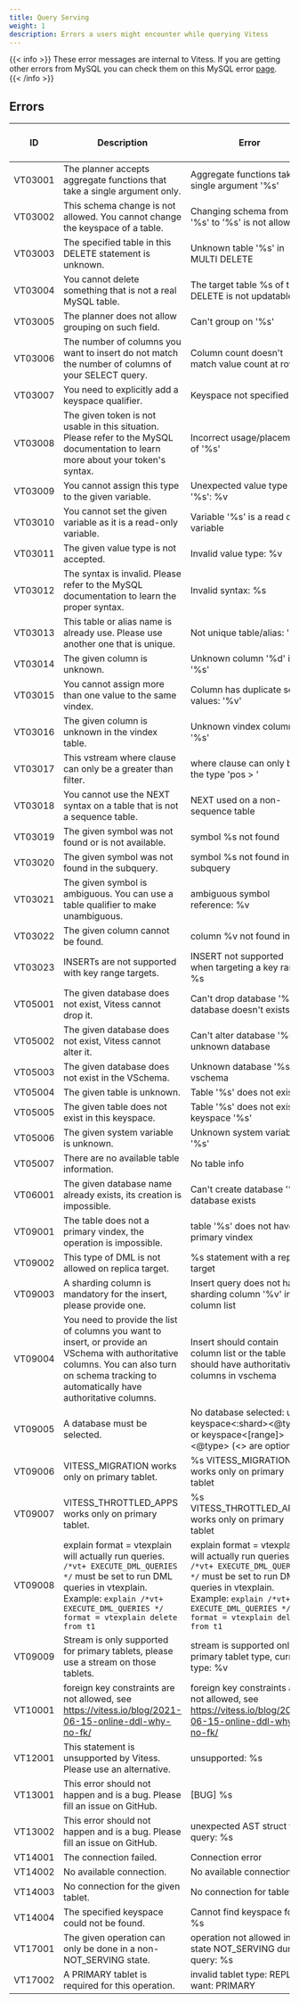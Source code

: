 ```yaml
---
title: Query Serving
weight: 1
description: Errors a users might encounter while querying Vitess
---
```


{{< info >}}
These error messages are internal to Vitess. If you are getting other errors from MySQL you can check them on this MySQL error [page](https://dev.mysql.com/doc/mysql-errors/5.7/en/server-error-reference.html).
{{< /info >}}

<!-- start -->
## Errors

| ID | Description | Error | MySQL Error Code | SQL State |
| --- | --- | --- | --- | --- |
| VT03001 | The planner accepts aggregate functions that take a single argument only. | Aggregate functions take a single argument '%s' | 1149 | 42000 |
| VT03002 | This schema change is not allowed. You cannot change the keyspace of a table. | Changing schema from '%s' to '%s' is not allowed | 1450 | HY000 |
| VT03003 | The specified table in this DELETE statement is unknown. | Unknown table '%s' in MULTI DELETE | 1109 | 42S02 |
| VT03004 | You cannot delete something that is not a real MySQL table. | The target table %s of the DELETE is not updatable | 1288 | HY000 |
| VT03005 | The planner does not allow grouping on such field. | Can't group on '%s' | 1056 | 42000 |
| VT03006 | The number of columns you want to insert do not match the number of columns of your SELECT query. | Column count doesn't match value count at row 1 | 1136 | 21S01 |
| VT03007 | You need to explicitly add a keyspace qualifier. | Keyspace not specified |  |  |
| VT03008 | The given token is not usable in this situation. Please refer to the MySQL documentation to learn more about your token's syntax. | Incorrect usage/placement of '%s' | 1234 | 42000 |
| VT03009 | You cannot assign this type to the given variable. | Unexpected value type for '%s': %v | 1231 | 42000 |
| VT03010 | You cannot set the given variable as it is a read-only variable. | Variable '%s' is a read only variable | 1238 | HY000 |
| VT03011 | The given value type is not accepted. | Invalid value type: %v |  |  |
| VT03012 | The syntax is invalid. Please refer to the MySQL documentation to learn the proper syntax. | Invalid syntax: %s |  |  |
| VT03013 | This table or alias name is already use. Please use another one that is unique. | Not unique table/alias: '%s' | 1066 | 42000 |
| VT03014 | The given column is unknown. | Unknown column '%d' in '%s' | 1054 | 42S22 |
| VT03015 | You cannot assign more than one value to the same vindex. | Column has duplicate set values: '%v' |  |  |
| VT03016 | The given column is unknown in the vindex table. | Unknown vindex column: '%s' |  |  |
| VT03017 | This vstream where clause can only be a greater than filter. | where clause can only be of the type 'pos > <value>' | 1149 | 42000 |
| VT03018 | You cannot use the NEXT syntax on a table that is not a sequence table. | NEXT used on a non-sequence table |  |  |
| VT03019 | The given symbol was not found or is not available. | symbol %s not found |  |  |
| VT03020 | The given symbol was not found in the subquery. | symbol %s not found in subquery |  |  |
| VT03021 | The given symbol is ambiguous. You can use a table qualifier to make unambiguous. | ambiguous symbol reference: %v |  |  |
| VT03022 | The given column cannot be found. | column %v not found in %v |  |  |
| VT03023 | INSERTs are not supported with key range targets. | INSERT not supported when targeting a key range: %s |  |  |
| VT05001 | The given database does not exist, Vitess cannot drop it. | Can't drop database '%s'; database doesn't exists | 1008 | HY000 |
| VT05002 | The given database does not exist, Vitess cannot alter it. | Can't alter database '%s'; unknown database | 1049 | 42000 |
| VT05003 | The given database does not exist in the VSchema. | Unknown database '%s' in vschema | 1049 | 42000 |
| VT05004 | The given table is unknown. | Table '%s' does not exist | 1109 | 42S02 |
| VT05005 | The given table does not exist in this keyspace. | Table '%s' does not exist in keyspace '%s' | 1146 | 42S02 |
| VT05006 | The given system variable is unknown. | Unknown system variable '%s' | 1193 | HY000 |
| VT05007 | There are no available table information. | No table info |  |  |
| VT06001 | The given database name already exists, its creation is impossible. | Can't create database '%s'; database exists | 1007 | HY000 |
| VT09001 | The table does not a primary vindex, the operation is impossible. | table '%s' does not have a primary vindex | 1173 | 42000 |
| VT09002 | This type of DML is not allowed on replica target. | %s statement with a replica target | 1874 | HY000 |
| VT09003 | A sharding column is mandatory for the insert, please provide one. | Insert query does not have sharding column '%v' in the column list |  |  |
| VT09004 | You need to provide the list of columns you want to insert, or provide an VSchema with authoritative columns. You can also turn on schema tracking to automatically have authoritative columns. | Insert should contain column list or the table should have authoritative columns in vschema |  |  |
| VT09005 | A database must be selected. | No database selected: use keyspace<:shard><@type> or keyspace<[range]><@type> (<> are optional) | 1046 | 3D000 |
| VT09006 | VITESS_MIGRATION works only on primary tablet. | %s VITESS_MIGRATION works only on primary tablet |  |  |
| VT09007 | VITESS_THROTTLED_APPS works only on primary tablet. | %s VITESS_THROTTLED_APPS works only on primary tablet |  |  |
| VT09008 | explain format = vtexplain will actually run queries. `/*vt+ EXECUTE_DML_QUERIES */` must be set to run DML queries in vtexplain. Example: `explain /*vt+ EXECUTE_DML_QUERIES */ format = vtexplain delete from t1` | explain format = vtexplain will actually run queries. `/*vt+ EXECUTE_DML_QUERIES */` must be set to run DML queries in vtexplain. Example: `explain /*vt+ EXECUTE_DML_QUERIES */ format = vtexplain delete from t1` |  |  |
| VT09009 | Stream is only supported for primary tablets, please use a stream on those tablets. | stream is supported only for primary tablet type, current type: %v |  |  |
| VT10001 | foreign key constraints are not allowed, see https://vitess.io/blog/2021-06-15-online-ddl-why-no-fk/ | foreign key constraints are not allowed, see https://vitess.io/blog/2021-06-15-online-ddl-why-no-fk/ |  |  |
| VT12001 | This statement is unsupported by Vitess. Please use an alternative. | unsupported: %s |  |  |
| VT13001 | This error should not happen and is a bug. Please fill an issue on GitHub. | [BUG] %s |  |  |
| VT13002 | This error should not happen and is a bug. Please fill an issue on GitHub. | unexpected AST struct for query: %s |  |  |
| VT14001 | The connection failed. | Connection error |  |  |
| VT14002 | No available connection. | No available connection |  |  |
| VT14003 | No connection for the given tablet. | No connection for tablet %v |  |  |
| VT14004 | The specified keyspace could not be found. | Cannot find keyspace for: %s |  |  |
| VT17001 | The given operation can only be done in a non-NOT_SERVING state. | operation not allowed in state NOT_SERVING during query: %s |  |  |
| VT17002 | A PRIMARY tablet is required for this operation. | invalid tablet type: REPLICA, want: PRIMARY |  |  |
<!-- end -->
